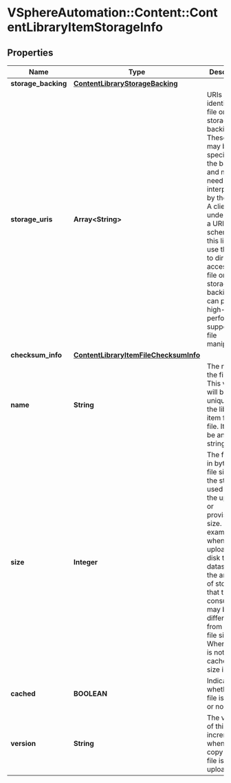 # VSphereAutomation::Content::ContentLibraryItemStorageInfo

## Properties
Name | Type | Description | Notes
------------ | ------------- | ------------- | -------------
**storage_backing** | [**ContentLibraryStorageBacking**](ContentLibraryStorageBacking.md) |  | [optional] 
**storage_uris** | **Array&lt;String&gt;** | URIs that identify the file on the storage backing. &lt;p&gt; These URIs may be specific to the backing and may need interpretation by the client. A client that understands a URI scheme in this list may use that URI to directly access the file on the storage backing. This can provide high-performance support for file manipulation. | [optional] 
**checksum_info** | [**ContentLibraryItemFileChecksumInfo**](ContentLibraryItemFileChecksumInfo.md) |  | [optional] 
**name** | **String** | The name of the file. &lt;p&gt; This value will be unique within the library item for each file. It cannot be an empty string. | [optional] 
**size** | **Integer** | The file size, in bytes. The file size is the storage used and not the uploaded or provisioned size. For example, when uploading a disk to a datastore, the amount of storage that the disk consumes may be different from the disk file size. When the file is not cached, the size is 0. | [optional] 
**cached** | **BOOLEAN** | Indicates whether the file is on disk or not. | [optional] 
**version** | **String** | The version of this file; incremented when a new copy of the file is uploaded. | [optional] 



